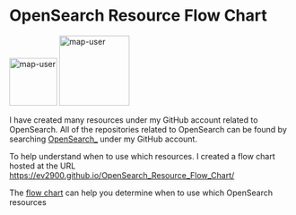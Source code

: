# OpenSearch Resource Flow Chart

 <img width="85" alt="map-user" src="https://img.shields.io/badge/views-265-green"> <img width="125" alt="map-user" src="https://img.shields.io/badge/unique visits-087-green">

I have created many resources under my GitHub account related to OpenSearch. All of the repositories related to OpenSearch can be found by searching [OpenSearch_](https://github.com/ev2900?tab=repositories&q=OpenSearch_&type=&language=&sort=) under my GitHub account.

To help understand when to use which resources. I created a flow chart hosted at the URL https://ev2900.github.io/OpenSearch_Resource_Flow_Chart/

The [flow chart](https://ev2900.github.io/OpenSearch_Resource_Flow_Chart/) can help you determine when to use which OpenSearch resources
